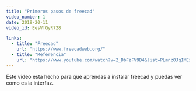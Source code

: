 ```yaml
---
title: "Primeros pasos de freecad"
video_number: 1
date: 2019-20-11
video_id: EesVfQyR728

links:
  - title: "Freecad"
    url: "https://www.freecadweb.org/"
  - title: "Referencia"
	url: "https://www.youtube.com/watch?v=2_DbFzFV9D4&list=PLmnz0JqIMEzWQV-3ce9tVB_LFH9a91YHf"
---
```


Este video esta hecho para que aprendas a instalar freecad y puedas ver como es la interfaz.